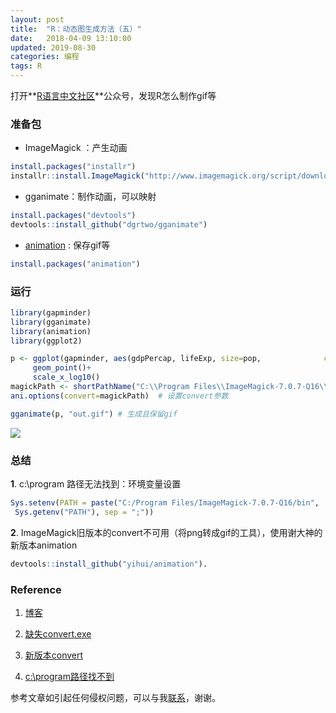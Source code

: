 ```yaml
---
layout: post
title:  "R：动态图生成方法（五）"
date:   2018-04-09 13:10:00
updated: 2019-08-30
categories: 编程
tags: R
---
```


打开**[R语言中文社区](https://zhuanlan.zhihu.com/p/29911203)**公众号，发现R怎么制作gif等

### 准备包

* ImageMagick ：产生动画

```R
install.packages("installr")
installr::install.ImageMagick("http://www.imagemagick.org/script/download.php")
```

* gganimate：制作动画，可以映射

```R
install.packages("devtools")
devtools::install_github("dgrtwo/gganimate")
```

* [animation](https://cran.r-project.org/web/packages/animation/animation.pdf) : 保存gif等

```R
install.packages("animation")
```

### 运行

```R
library(gapminder)
library(gganimate)
library(animation)
library(ggplot2)

p <- ggplot(gapminder, aes(gdpPercap, lifeExp, size=pop, 		      color=continent,frame=year))+
     geom_point()+
     scale_x_log10()
magickPath <- shortPathName("C:\\Program Files\\ImageMagick-7.0.7-Q16\\magick.exe")    # 设置路径
ani.options(convert=magickPath)  # 设置convert参数

gganimate(p, "out.gif") # 生成且保留gif
```

![](https://raw.githubusercontent.com/HuaZou/HuaZou.github.io/master/_posts/img/R.dynamic.gif)


### 总结

**1**. c:\program 路径无法找到：环境变量设置

```R
Sys.setenv(PATH = paste("C:/Program Files/ImageMagick-7.0.7-Q16/bin",
 Sys.getenv("PATH"), sep = ";"))
```

**2**. ImageMagick旧版本的convert不可用（将png转成gif的工具），使用谢大神的新版本animation

```R
devtools::install_github("yihui/animation").
```



### Reference

1. [博客](https://ytlogos.github.io/2018/02/06/R%E8%AF%AD%E8%A8%80%E5%8F%AF%E8%A7%86%E5%8C%96%E5%AD%A6%E4%B9%A0%E7%AC%94%E8%AE%B0%E4%B9%8Bgganimate%E5%8C%85/)

2. [缺失convert.exe](https://github.com/dgrtwo/gganimate/issues/45)

3. [新版本convert](https://github.com/dgrtwo/gganimate/issues/22)

4. [c:\program路径找不到](https://stackoverflow.com/questions/41129257/gganimate-unable-to-call-imagemagick-correctly-possible-path-error)

参考文章如引起任何侵权问题，可以与我[联系](https://github.com/HuaZou/)，谢谢。
